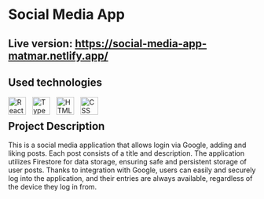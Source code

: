 # Social Media App
## Live version: https://social-media-app-matmar.netlify.app/
## Used technologies
[<img align="left" alt="React" width="36px" src="https://cdn.jsdelivr.net/gh/devicons/devicon/icons/react/react-original.svg" style="padding-right:10px;"/>][react.js]
[<img align="left" alt="TypeScript" width="36px" src="https://cdn.jsdelivr.net/gh/devicons/devicon/icons/typescript/typescript-original.svg" style="padding-right:10px;"/>][typescript]
[<img align="left" alt="HTML" width="36px" src="https://cdn.jsdelivr.net/gh/devicons/devicon/icons/html5/html5-original.svg" style="padding-right:10px;"/>][html]
[<img align="left" alt="CSS" width="36px" src="https://cdn.jsdelivr.net/gh/devicons/devicon/icons/css3/css3-original.svg" style="padding-right:10px;"/>][css]

<br>

## Project Description
This is a social media application that allows login via Google, adding and liking posts. Each post consists of a title and description. The application utilizes Firestore for data storage, ensuring safe and persistent storage of user posts. Thanks to integration with Google, users can easily and securely log into the application, and their entries are always available, regardless of the device they log in from.

[react.js]: https://en.wikipedia.org/wiki/React_(software)
[typescript]: https://en.wikipedia.org/wiki/TypeScript
[html]: https://en.wikipedia.org/wiki/HTML
[css]: https://en.wikipedia.org/wiki/CSS
